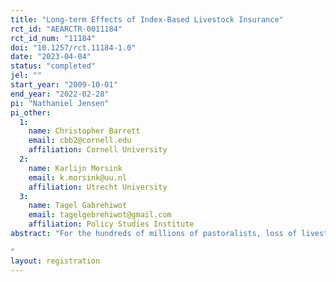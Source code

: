 ```yaml
---
title: "Long-term Effects of Index-Based Livestock Insurance"
rct_id: "AEARCTR-0011184"
rct_id_num: "11184"
doi: "10.1257/rct.11184-1.0"
date: "2023-04-04"
status: "completed"
jel: ""
start_year: "2009-10-01"
end_year: "2022-02-28"
pi: "Nathaniel Jensen"
pi_other:
  1:
    name: Christopher Barrett
    email: cbb2@cornell.edu
    affiliation: Cornell University
  2:
    name: Karlijn Morsink
    email: k.morsink@uu.nl
    affiliation: Utrecht University
  3:
    name: Tagel Gabrehiwot
    email: tagelgebrehiwot@gmail.com
    affiliation: Policy Studies Institute
abstract: "For the hundreds of millions of pastoralists, loss of livestock due to shocks is a primary concern because livestock can represent a large portion of household wealth and productive capital. In sub-Saharan Africa, drought is a main cause of livestock losses and has been shown to drive pastoral households into poverty, and in some cases, trap them there. Insurance is a promising financial tool that is used in many agricultural settings to mitigate the impacts of drought but had not been available to most pastoralists because these had yet to be a cost-effective model for offering it. The Index Based Livestock Insurance (IBLI) product was piloted in northern Kenya and southern Ethiopia starting in 2010 and 2012, respectively. Since then, the product has grown in scale, offering access to formal insurance coverage to millions of pastoralists. Consistent with the literature on insurance coverage, studies of the pilots have shown that IBLI coverage benefits clients in several ways, but there have been no studies on the long-term impacts of access to IBLI. In this study, we aim to determine the impacts that IBLI has had on its clients over the 10 + years that is has been available in the Horn of Africa. Specifically, we will test if the impacts identified during project activities in the study region between 2010 and 2015 have persisted. Our empirical approach to causal identification relies on variation in IBLI purchases caused by an intervention that was both randomized at the household level and increased IBLI uptake during the pilot period. 
"
layout: registration
---
```


